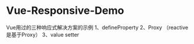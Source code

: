 # Vue-Responsive-Demo
 Vue用过的三种响应式解决方案的示例
 1、defineProperty
 2、Proxy （reactive是基于Proxy）
 3、value setter
 
